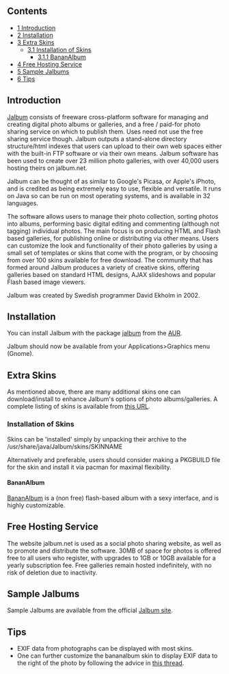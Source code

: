 ## Contents

*   [1 Introduction](#Introduction)
*   [2 Installation](#Installation)
*   [3 Extra Skins](#Extra_Skins)
    *   [3.1 Installation of Skins](#Installation_of_Skins)
        *   [3.1.1 BananAlbum](#BananAlbum)
*   [4 Free Hosting Service](#Free_Hosting_Service)
*   [5 Sample Jalbums](#Sample_Jalbums)
*   [6 Tips](#Tips)

## Introduction

[Jalbum](http://jalbum.net/) consists of freeware cross-platform software for managing and creating digital photo albums or galleries, and a free / paid-for photo sharing service on which to publish them. Uses need not use the free sharing service though. Jalbum outputs a stand-alone directory structure/html indexes that users can upload to their own web spaces either with the built-in FTP software or via their own means. Jalbum software has been used to create over 23 million photo galleries, with over 40,000 users hosting theirs on jalbum.net.

Jalbum can be thought of as similar to Google's Picasa, or Apple's iPhoto, and is credited as being extremely easy to use, flexible and versatile. It runs on Java so can be run on most operating systems, and is available in 32 languages.

The software allows users to manage their photo collection, sorting photos into albums, performing basic digital editing and commenting (although not tagging) individual photos. The main focus is on producing HTML and Flash based galleries, for publishing online or distributing via other means. Users can customize the look and functionality of their photo galleries by using a small set of templates or skins that come with the program, or by choosing from over 100 skins available for free download. The community that has formed around Jalbum produces a variety of creative skins, offering galleries based on standard HTML designs, AJAX slideshows and popular Flash based image viewers.

Jalbum was created by Swedish programmer David Ekholm in 2002.

## Installation

You can install Jalbum with the package [jalbum](https://aur.archlinux.org/packages/jalbum/) from the [AUR](/index.php/AUR "AUR").

Jalbum should now be available from your Applications>Graphics menu (Gnome).

## Extra Skins

As mentioned above, there are many additional skins one can download/install to enhance Jalbum's options of photo albums/galleries. A complete listing of skins is available from [this URL](http://jalbum.net/skins).

### Installation of Skins

Skins can be 'installed' simply by unpacking their archive to the /usr/share/java/Jalbum/skins/SKINNAME

Alternatively and preferable, users should consider making a PKGBUILD file for the skin and install it via pacman for maximal flexibility.

#### BananAlbum

[BananAlbum](http://www.bananalbum.net) is a (non free) flash-based album with a sexy interface, and is highly customizable.

## Free Hosting Service

The website jalbum.net is used as a social photo sharing website, as well as to promote and distribute the software. 30MB of space for photos is offered free to all users who register, with upgrades to 1GB or 10GB available for a yearly subscription fee. Free galleries remain hosted indefinitely, with no risk of deletion due to inactivity.

## Sample Jalbums

Sample Jalbums are available from the official [Jalbum site](http://jalbum.net/explore/popular/).

## Tips

*   EXIF data from photographs can be displayed with most skins.
*   One can further customize the bananalbum skin to display EXIF data to the right of the photo by following the advice in [this thread](http://jalbum.net/forum/thread.jspa?threadID=29443).